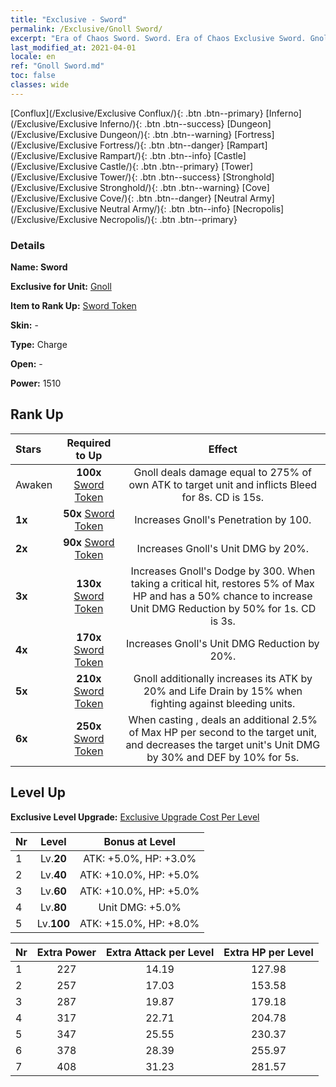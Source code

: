 ```yaml
---
title: "Exclusive - Sword"
permalink: /Exclusive/Gnoll Sword/
excerpt: "Era of Chaos Sword. Sword. Era of Chaos Exclusive Sword. Gnoll Exclusive."
last_modified_at: 2021-04-01
locale: en
ref: "Gnoll Sword.md"
toc: false
classes: wide
---
```

 [Conflux](/Exclusive/Exclusive Conflux/){: .btn .btn--primary} [Inferno](/Exclusive/Exclusive Inferno/){: .btn .btn--success} [Dungeon](/Exclusive/Exclusive Dungeon/){: .btn .btn--warning} [Fortress](/Exclusive/Exclusive Fortress/){: .btn .btn--danger} [Rampart](/Exclusive/Exclusive Rampart/){: .btn .btn--info} [Castle](/Exclusive/Exclusive Castle/){: .btn .btn--primary} [Tower](/Exclusive/Exclusive Tower/){: .btn .btn--success} [Stronghold](/Exclusive/Exclusive Stronghold/){: .btn .btn--warning} [Cove](/Exclusive/Exclusive Cove/){: .btn .btn--danger} [Neutral Army](/Exclusive/Exclusive Neutral Army/){: .btn .btn--info} [Necropolis](/Exclusive/Exclusive Necropolis/){: .btn .btn--primary} 

### Details
 **Name: Sword** 

 **Exclusive for Unit:** [Gnoll](/units/Gnoll/) 

 **Item to Rank Up:** [Sword Token](/Items/con_912/)

 **Skin:** -

 **Type:** Charge

 **Open:** -

 **Power:** 1510

## Rank Up

  |     Stars    |  Required to Up | Effect |
  |:-------------|:---------------:|:---------------:|
  |  Awaken  | **100x** [Sword Token](/Items/con_912/) | <Open Wounds> Gnoll deals damage equal to 275% of own ATK to target unit and inflicts Bleed for 8s. CD is 15s. |
  | **1x** <i class="fas fa-star"/> | **50x** [Sword Token](/Items/con_912/) | Increases Gnoll's Penetration by 100. |
  | **2x** <i class="fas fa-star"/> | **90x** [Sword Token](/Items/con_912/) | Increases Gnoll's Unit DMG by 20%. |
  | **3x** <i class="fas fa-star"/> | **130x** [Sword Token](/Items/con_912/) | Increases Gnoll's Dodge by 300. When taking a critical hit, restores 5% of Max HP and has a 50% chance to increase Unit DMG Reduction by 50% for 1s. CD is 3s. |
  | **4x** <i class="fas fa-star"/> | **170x** [Sword Token](/Items/con_912/) | Increases Gnoll's Unit DMG Reduction by 20%. |
  | **5x** <i class="fas fa-star"/> | **210x** [Sword Token](/Items/con_912/) | Gnoll additionally increases its ATK by 20% and Life Drain by 15% when fighting against bleeding units. |
  | **6x** <i class="fas fa-star"/> | **250x** [Sword Token](/Items/con_912/) | When casting <Open Wounds>, deals an additional 2.5% of Max HP per second to the target unit, and decreases the target unit's Unit DMG by 30% and DEF by 10% for 5s. |


## Level Up
 **Exclusive Level Upgrade:** [Exclusive Upgrade Cost Per Level](/Exclusive/ExclusiveUpgradeCostPerLevel/)

  |  Nr  |   Level  | Bonus at Level |
  |:-----|:--------:|:--------------:|
  | 1 | Lv.**20** | ATK: +5.0%, HP: +3.0% |
  | 2 | Lv.**40** | ATK: +10.0%, HP: +5.0% |
  | 3 | Lv.**60** | ATK: +10.0%, HP: +5.0% |
  | 4 | Lv.**80** | Unit DMG: +5.0% |
  | 5 | Lv.**100** | ATK: +15.0%, HP: +8.0% |


  |  Nr  |  Extra Power | Extra Attack per Level | Extra HP per Level |
  |:-----|:--------:|:--------:|:--------:|
  | 1 | 227 | 14.19 | 127.98 |
  | 2 | 257 | 17.03 | 153.58 |
  | 3 | 287 | 19.87 | 179.18 |
  | 4 | 317 | 22.71 | 204.78 |
  | 5 | 347 | 25.55 | 230.37 |
  | 6 | 378 | 28.39 | 255.97 |
  | 7 | 408 | 31.23 | 281.57 |


